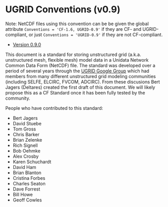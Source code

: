 UGRID Conventions (v0.9)
=================
Note: NetCDF files using this convention can be be given the global attribute `Conventions = 'CF-1.6, UGRID-0.9'` if they are CF- and UGRID-compliant, or just `Conventions = 'UGRID-0.9'` if they are not CF-compliant. 
* [Version 0.9.0 ](https://github.com/ugrid-conventions/ugrid-conventions/blob/v0.9.0/ugrid-conventions.md)

This document is a standard for storing unstructured grid (a.k.a. unstructured mesh, flexible mesh) model data in a Unidata Network Common Data Form (NetCDF) file. The standard was developed over a period of several years through the [UGRID Google Group](https://groups.google.com/forum/#!forum/ugrid-interoperability) which had members from many different unstructured grid modeling communities (including SELFE, ELCIRC, FVCOM, ADCIRC).  From these discusions Bert Jagers (Deltares) created the first draft of this document. We will likely propose this as a CF Standard once it has been fully tested by the community.

People who have contributed to this standard:

* Bert Jagers
* David Stuebe
* Tom Gross
* Chris Barker
* Brian Zelenke
* Rich Signell
* Bob Oehmke
* Alex Crosby
* Karen Schuchardt
* David Ham
* Brian Blanton
* Cristina Forbes
* Charles Seaton
* Dave Forrest
* Bill Howe
* Geoff Cowles



